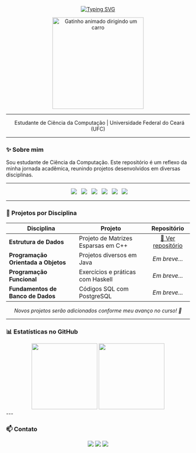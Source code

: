 <div align="center">
  <a href="https://git.io/typing-svg"><img src="https://readme-typing-svg.herokuapp.com?font=Fira+Code&size=30&pause=1000&color=9370DB&center=true&width=435&lines=Oii!+Sou+a+Jennifer+%E2%9C%A8" alt="Typing SVG" /></a>
</div>

<p align="center">
  <a href="https://github.com/jennifermaqs">
    <img src="https://c.tenor.com/mimo5_nJ0oYAAAAC/cute-cutecore.gif" width="250px" alt="Gatinho animado dirigindo um carro"/>
  </a>
</p>

---

<p align="center">
  Estudante de Ciência da Computação | Universidade Federal do Ceará (UFC) 
  
</p>

---

### ✨ Sobre mim

Sou estudante de Ciência da Computação. Este repositório é um reflexo da minha jornada acadêmica, reunindo projetos desenvolvidos em diversas disciplinas.

---



<div align="center">
  <img src="https://img.shields.io/badge/C++-9370DB?style=for-the-badge&logo=cplusplus&logoColor=white" />
  <img src="https://img.shields.io/badge/Java-9370DB?style=for-the-badge&logo=java&logoColor=white" />
  <img src="https://img.shields.io/badge/Haskell-9370DB?style=for-the-badge&logo=haskell&logoColor=white" />
  <img src="https://img.shields.io/badge/PostgreSQL-9370DB?style=for-the-badge&logo=postgresql&logoColor=white" />
  <img src="https://img.shields.io/badge/Git-9370DB?style=for-the-badge&logo=git&logoColor=white" />
  <img src="https://img.shields.io/badge/GitHub-9370DB?style=for-the-badge&logo=github&logoColor=white" />
</div>

---

### 📂 Projetos por Disciplina

| Disciplina | Projeto | Repositório |
|---|---|:---:|
| **Estrutura de Dados** | Projeto de Matrizes Esparsas em C++ | [🔗 Ver repositório](https://github.com/jennifermaqs/Projeto-ED) |
| **Programação Orientada a Objetos** | Projetos diversos em Java | *Em breve...* |
| **Programação Funcional** | Exercícios e práticas com Haskell | *Em breve...* |
| **Fundamentos de Banco de Dados** | Códigos SQL com PostgreSQL | *Em breve...* |

<p align="center"><i>Novos projetos serão adicionados conforme meu avanço no curso! 🚀</i></p>

---

### 📊 Estatísticas no GitHub

<div align="center">
  <img height="180em" src="https://github-readme-stats.vercel.app/api?username=jennifermaqs&show_icons=true&theme=synthwave&include_all_commits=true&count_private=true"/>
  <img height="180em" src="https://github-readme-stats.vercel.app/api/top-langs/?username=jennifermaqs&layout=compact&langs_count=7&theme=synthwave"/>
</div>
---

### 📫 Contato

<p align="center">
<a href="https://instagram.com/jennifermqs" target="_blank"><img src="https://img.shields.io/badge/Instagram-9370DB?style=for-the-badge&logo=instagram&logoColor=white" target="_blank"></a>
<a href="mailto:jenniferufc0@gmail.com"><img src="https://img.shields.io/badge/Email-9370DB?style=for-the-badge&logo=gmail&logoColor=white" target="_blank"></a>
<a href="https://www.linkedin.com/in/jennifer-marques-97b32136b/" target="_blank"><img src="https://img.shields.io/badge/LinkedIn-9370DB?style=for-the-badge&logo=linkedin&logoColor=white" target="_blank"></a>
</p>
